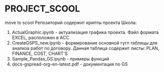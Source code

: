 # PROJECT_SCOOL
move to scool
Репозиторий содержит крипты проекта Школа:
1. ActualGraphic.ipynb - актуализация графика проекта. Файл формата EXCEL, расположен в АСС
2. CreateGSPS_new.ipynb - формирование основной гугл таблицы для анализа работ по договору. Данная таблица содержит листы: PLAN, FINANCE, COST, CHART'S
3. Sample_Pandas_GS.ipynb - примеры функций
4. docs-gspread-org-en-latest.pdf - документация по GS
